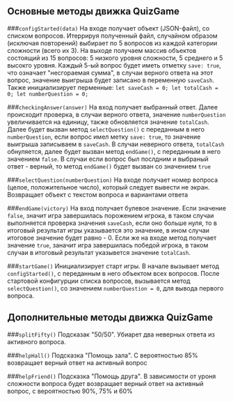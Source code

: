 ## Основные методы движка QuizGame

###```configStarted(data)``` 
На входе получает объект (JSON-файл), со списком вопросов. Итеррируя полученный файл, случайном образом (исключая повторений) выбирает по 5 вопросов из каждой категории сложности (всего их 3). 
На выходе получаем массив объектов состоящий из 15 вопросов: 5 низкого уровня сложности, 5 среднего и 5 высокго уровня. 
Каждый 5-ый вопрос будет иметь отметку ```save: true```, что означает "несгораемая сумма", в случаи верного ответа на этот вопрос, значение выигрыша будет записано в переменную ```saveCash```. Также инициализирует перменные: ```let saveCash = 0; let totalCash = 0; let numberQuestion = 0;```

###```checkingAnswer(answer)``` 
На вход получает выбранный ответ. 
Далее происходит проверка, в случаи верного ответа, значение ```numberQuestion``` увеличивается на единицу, также обновляется значение ```totalCash```. 
Далее будет вызван метод ```selectQuestion()``` с переданным в него ```numberQuestion```, если вопрос имел метку ```save: true```, то значение выигрыша записываем в ```saveCash```. 
В случаи неверного ответа, ```totalCash``` обнуляется, далее будет вызван метод ```endGame()```, с переданным в него значением ```false```. В случаи если вопрос был послдним и выбраный ответ - верный, то метод ```endGame()``` будет вызван со значением ```true```

###```selectQuestion(numberQuestion)``` 
На входе получает номер вопроса (целое, положительное число), который следует вывести не экран. 
Возвращает объект с текстом вопроса и вариантами ответа

###```endGame(victory)``` 
На вход получает булевое значение. 
Если значение ```false```, значит игра завершилась порожением игрока, в таком случаи выполняется проверка значения ```saveCash```, если оно больше нуля, то в итоговый результат игры указывается это значение, в ином случаи итоговое значение будет равно - 0. 
Если же на входе метод получает значение ```true```, заначит игра завершилась победой игрока, в таком случаи в итоговый результат указывется значение ```totalCash```.

###```startGame()```
Инициализирует старт игры. 
В начале вызывает метод ```configStarted()```, с переданным в него объектом всех вопросов. 
После стартовой конфигурции списка вопросов, вызывается метод ```selectQuestion()```, со значением ```numberQuestion = 0```, для вывода первого вопроса.

## Дополнительные методы движка QuizGame

###```splitFifty()```
Подсказак "50/50". Убиарет два неверных ответа из активного вопроса.

###```helpHall()```
Подсказка "Помощь зала". С вероятностью 85% возвращает верный ответ на активный вопрос

###```helpFriend()```
Подсказка "Помощь друга". В зависимости от уроня сложности вопроса будет возвращает верный ответ на активный вопрос, с вероятностью 90%, 75% и 60%

